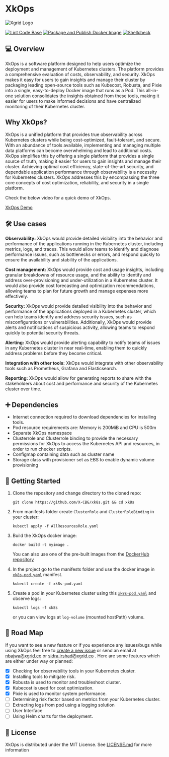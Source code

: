# XkOps

![Xgrid Logo](https://media-exp1.licdn.com/dms/image/C4D0BAQHn43yTM8np2Q/company-logo_200_200/0?e=2159024400&v=beta&t=HCCA_wnetIM7butwiHWBYnXgVzn4pjM9Dq5YDMMJIkE "Xgrid Logo")


[![Lint Code Base](https://github.com/X-CBG/xk8s/actions/workflows/linter.yml/badge.svg)](https://github.com/X-CBG/xk8s/actions/workflows/linter.yml)
[![Package and Publish Docker Image](https://github.com/X-CBG/xk8s/actions/workflows/build_publish_scan.yml/badge.svg)](https://github.com/X-CBG/xk8s/actions/workflows/build_publish_scan.yml)
[![Shellcheck](https://github.com/X-CBG/xk8s/actions/workflows/shellcheck.yml/badge.svg)](https://github.com/X-CBG/xk8s/actions/workflows/shellcheck.yml)

## 💻 Overview

XkOps is a software platform designed to help users optimize the deployment and management of Kubernetes clusters. The platform provides a comprehensive evaluation of costs, observability, and security. XkOps makes it easy for users to gain insights and manage their cluster by packaging leading open-source tools such as Kubecost, Robusta, and Pixie into a single, easy-to-deploy Docker image that runs as a Pod. This all-in-one solution consolidates the insights obtained from these tools, making it easier for users to make informed decisions and have centralized monitoring of their Kubernetes cluster.

## Why XkOps?
XkOps is a unified platform that provides true observability across Kubernetes clusters while being cost-optimized, fault-tolerant, and secure. With an abundance of tools available, implementing and managing multiple data platforms can become overwhelming and lead to additional costs. XkOps simplifies this by offering a single platform that provides a single source of truth, making it easier for users to gain insights and manage their cluster. Achieving optimal cost efficiency, state-of-the-art security, and dependable application performance through observability is a necessity for Kubernetes clusters. XkOps addresses this by encompassing the three core concepts of cost optimization, reliability, and security in a single platform.

Check the below video for a quick demo of XkOps.

[XkOps Demo](https://drive.google.com/file/d/1dqWMABhVz6Mlm0vEhFN4dKy-wP6v9CT2/view?usp=sharing)

## 🛠️ Use cases

**Observability:** XkOps would provide detailed visibility into the behavior and performance of the applications running in the Kubernetes cluster, including metrics, logs, and traces. This would allow teams to identify and diagnose performance issues, such as bottlenecks or errors, and respond quickly to ensure the availability and stability of the applications.

**Cost management:** XkOps would provide cost and usage insights, including granular breakdowns of resource usage, and the ability to identify and address over-provisioning and under-utilization in a Kubernetes cluster. It would also provide cost forecasting and optimization recommendations, allowing teams to plan for future growth and manage expenses more effectively.

**Security:** XkOps would provide detailed visibility into the behavior and performance of the applications deployed in a Kubernetes cluster, which can help teams identify and address security issues, such as misconfigurations or vulnerabilities. Additionally, XkOps would provide alerts and notifications of suspicious activity, allowing teams to respond quickly to potential security threats.

**Alerting:** XkOps would provide alerting capability to notify teams of issues in any Kubernetes cluster in near real-time, enabling them to quickly address problems before they become critical.

**Integration with other tools:** XkOps would integrate with other observability tools such as Prometheus, Grafana and Elasticsearch.

**Reporting:** XkOps would allow for generating reports to share with the stakeholders about cost and performance and security of the Kubernetes cluster over time.


## ➕ Dependencies

- Internet connection required to download dependencies for installing tools.
- Pod resource requirements are: Memory is 200MiB and CPU is 500m
- Separate XkOps namespace
- Clusterrole and Clusterrole binding to provide the necessary permissions for XkOps to access the Kubernetes API and resources, in order to run checker scripts.
- Configmap containing data such as cluster name
- Storage class with provisioner set as EBS to enable dynamic volume provisioning

## 📒 Getting Started

1. Clone the repository and change directory to the cloned repo:

    ```commandline
    git clone https://github.com/X-CBG/xk8s.git && cd xk8s
    ```

2. From manifests folder create `ClusterRole` and `ClusterRoleBinding` in your cluster:

    ```commandline
    kubectl apply -f AllResourcesRole.yaml
    ```

3. Build the XkOps docker image:

    ```commandline
    docker build -t myimage .
    ```

    You can also use one of the pre-built images from the [DockerHub repository](https://hub.docker.com/r/xgridxcbg/kaizen/tags "DockerHub repository")

4. In the project go to the manifests folder and use the docker image in [`xk8s-pod.yaml`](https://github.com/X-CBG/xk8s/blob/master/manifests/xk8s-pod.yaml "xk8s-pod.yaml") manifest.

    ```commandline
    kubectl create -f xk8s-pod.yaml 
    ```

5. Create a pod in your Kubernetes cluster using this [`xk8s-pod.yaml`](https://github.com/X-CBG/xk8s/blob/master/manifests/xk8s-pod.yaml "`xk8s-pod.yaml`") and observe logs:

    ```commandline
    kubectl logs -f xk8s 
    ```

    or you can view logs at `log-volume` (mounted hostPath) volume.

## 🚧 Road Map

If you want to see a new feature or if you experience any issues/bugs while using XkOps feel free to [create a new issue](https://github.com/X-CBG/xk8s/issues "create a new issue") or send an email at nbajwa@xgrid.co or sidra.irshad@xgrid.co . Here are some features which are either under way or planned:

- [X] Checking for observability tools in your Kubernetes cluster.
- [X] Installing tools to mitigate risk.
- [X] Robusta is used to monitor and troubleshoot cluster.
- [X] Kubecost is used for cost optimization.
- [X] Pixie is used to monitor system performance.
- [ ] Determining risk factor based on metrics from your Kubernetes cluster.
- [ ] Extracting logs from pod using a logging solution
- [ ] User Interface
- [ ] Using Helm charts for the deployment.

## 🧾 License

XkOps is distributed under the MIT License. See [LICENSE.md](https://github.com/X-CBG/xk8s/blob/master/LICENSE "LICENSE.md") for more information
